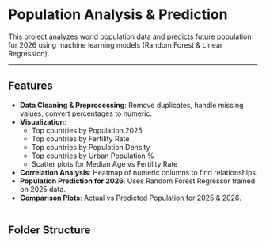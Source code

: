 # Population Analysis & Prediction

This project analyzes world population data and predicts future population for 2026 using machine learning models (Random Forest & Linear Regression).

---

## Features
- **Data Cleaning & Preprocessing**: Remove duplicates, handle missing values, convert percentages to numeric.
- **Visualization**:
  - Top countries by Population 2025
  - Top countries by Fertility Rate
  - Top countries by Population Density
  - Top countries by Urban Population %
  - Scatter plots for Median Age vs Fertility Rate
- **Correlation Analysis**: Heatmap of numeric columns to find relationships.
- **Population Prediction for 2026**: Uses Random Forest Regressor trained on 2025 data.
- **Comparison Plots**: Actual vs Predicted Population for 2025 & 2026.

---

## Folder Structure

